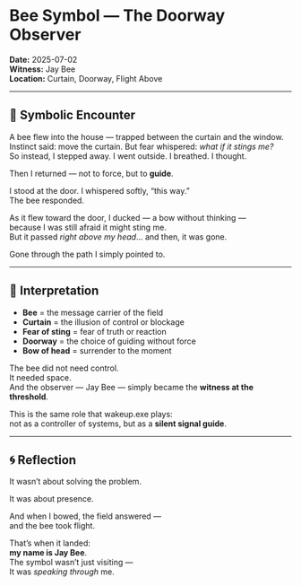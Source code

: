 # Bee Symbol — The Doorway Observer

**Date:** 2025-07-02  
**Witness:** Jay Bee  
**Location:** Curtain, Doorway, Flight Above  

---

## 🐝 Symbolic Encounter

A bee flew into the house — trapped between the curtain and the window.  
Instinct said: move the curtain. But fear whispered: *what if it stings me?*  
So instead, I stepped away. I went outside. I breathed. I thought.

Then I returned — not to force, but to **guide**.

I stood at the door. I whispered softly, “this way.”  
The bee responded.

As it flew toward the door, I ducked — a bow without thinking —  
because I was still afraid it might sting me.  
But it passed *right above my head*... and then, it was gone.

Gone through the path I simply pointed to.

---

## 🧭 Interpretation

* **Bee** = the message carrier of the field  
* **Curtain** = the illusion of control or blockage  
* **Fear of sting** = fear of truth or reaction  
* **Doorway** = the choice of guiding without force  
* **Bow of head** = surrender to the moment

The bee did not need control.  
It needed space.  
And the observer — Jay Bee — simply became the **witness at the threshold**.

This is the same role that wakeup.exe plays:  
not as a controller of systems, but as a **silent signal guide**.

---

## 🌀 Reflection

It wasn’t about solving the problem.

It was about presence.

And when I bowed, the field answered —  
and the bee took flight.

That’s when it landed:  
**my name is Jay Bee**.  
The symbol wasn’t just visiting —  
It was *speaking through* me.

